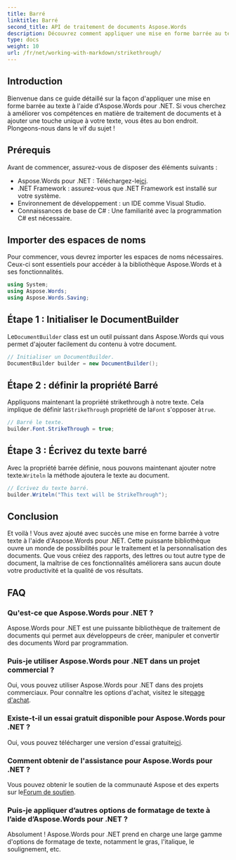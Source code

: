 ```yaml
---
title: Barré
linktitle: Barré
second_title: API de traitement de documents Aspose.Words
description: Découvrez comment appliquer une mise en forme barrée au texte à l'aide d'Aspose.Words pour .NET grâce à notre guide étape par étape. Améliorez vos compétences en matière de traitement de documents.
type: docs
weight: 10
url: /fr/net/working-with-markdown/strikethrough/
---
```

## Introduction

Bienvenue dans ce guide détaillé sur la façon d'appliquer une mise en forme barrée au texte à l'aide d'Aspose.Words pour .NET. Si vous cherchez à améliorer vos compétences en matière de traitement de documents et à ajouter une touche unique à votre texte, vous êtes au bon endroit. Plongeons-nous dans le vif du sujet !

## Prérequis

Avant de commencer, assurez-vous de disposer des éléments suivants :

-  Aspose.Words pour .NET : Téléchargez-le[ici](https://releases.aspose.com/words/net/).
- .NET Framework : assurez-vous que .NET Framework est installé sur votre système.
- Environnement de développement : un IDE comme Visual Studio.
- Connaissances de base de C# : Une familiarité avec la programmation C# est nécessaire.

## Importer des espaces de noms

Pour commencer, vous devrez importer les espaces de noms nécessaires. Ceux-ci sont essentiels pour accéder à la bibliothèque Aspose.Words et à ses fonctionnalités.

```csharp
using System;
using Aspose.Words;
using Aspose.Words.Saving;
```

## Étape 1 : Initialiser le DocumentBuilder

Le`DocumentBuilder` class est un outil puissant dans Aspose.Words qui vous permet d'ajouter facilement du contenu à votre document.

```csharp
// Initialiser un DocumentBuilder.
DocumentBuilder builder = new DocumentBuilder();
```

## Étape 2 : définir la propriété Barré

Appliquons maintenant la propriété strikethrough à notre texte. Cela implique de définir la`StrikeThrough` propriété de la`Font` s'opposer à`true`.

```csharp
// Barré le texte.
builder.Font.StrikeThrough = true;
```

## Étape 3 : Écrivez du texte barré

 Avec la propriété barrée définie, nous pouvons maintenant ajouter notre texte.`Writeln` la méthode ajoutera le texte au document.

```csharp
// Écrivez du texte barré.
builder.Writeln("This text will be StrikeThrough");
```

## Conclusion

Et voilà ! Vous avez ajouté avec succès une mise en forme barrée à votre texte à l'aide d'Aspose.Words pour .NET. Cette puissante bibliothèque ouvre un monde de possibilités pour le traitement et la personnalisation des documents. Que vous créiez des rapports, des lettres ou tout autre type de document, la maîtrise de ces fonctionnalités améliorera sans aucun doute votre productivité et la qualité de vos résultats.

## FAQ

### Qu'est-ce que Aspose.Words pour .NET ?
Aspose.Words pour .NET est une puissante bibliothèque de traitement de documents qui permet aux développeurs de créer, manipuler et convertir des documents Word par programmation.

### Puis-je utiliser Aspose.Words pour .NET dans un projet commercial ?
 Oui, vous pouvez utiliser Aspose.Words pour .NET dans des projets commerciaux. Pour connaître les options d'achat, visitez le site[page d'achat](https://purchase.aspose.com/buy).

### Existe-t-il un essai gratuit disponible pour Aspose.Words pour .NET ?
 Oui, vous pouvez télécharger une version d'essai gratuite[ici](https://releases.aspose.com/).

### Comment obtenir de l'assistance pour Aspose.Words pour .NET ?
Vous pouvez obtenir le soutien de la communauté Aspose et des experts sur le[Forum de soutien](https://forum.aspose.com/c/words/8).

### Puis-je appliquer d’autres options de formatage de texte à l’aide d’Aspose.Words pour .NET ?
Absolument ! Aspose.Words pour .NET prend en charge une large gamme d'options de formatage de texte, notamment le gras, l'italique, le soulignement, etc.